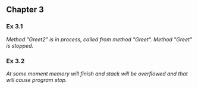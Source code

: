 ## Chapter 3

### Ex 3.1

*Method "Greet2" is in process, called from method "Greet". Method "Greet" is stopped.*

### Ex 3.2

*At some moment memory will finish and stack will be overflowed and that will cause program stop.*
